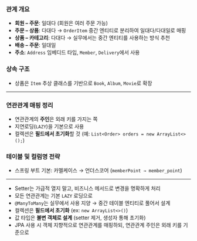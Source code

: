 ### 관계 개요
- **회원 – 주문**: 일대다 (회원은 여러 주문 가능)
- **주문 – 상품**: 다대다 → `OrderItem` 중간 엔티티로 분리하여 일대다/다대일로 매핑
- **상품 – 카테고리**: 다대다 → 실무에서는 중간 엔티티를 사용하는 방식 추천
- **배송 – 주문**: 일대일
- **주소**: `Address` 임베디드 타입, `Member`, `Delivery`에서 사용

### 상속 구조
- 상품은 `Item` 추상 클래스를 기반으로 `Book`, `Album`, `Movie`로 확장

---

### 연관관계 매핑 정리
- 연관관계의 **주인**은 외래 키를 가지는 쪽
- 지연로딩(`LAZY`)을 기본으로 사용
- 컬렉션은 **필드에서 초기화**할 것 (예: `List<Order> orders = new ArrayList<>();`)

### 테이블 및 컬럼명 전략
- 스프링 부트 기본: 카멜케이스 → 언더스코어 (`memberPoint → member_point`)

---

- Setter는 가급적 열지 말고, 비즈니스 메서드로 변경을 명확하게 처리
- 모든 연관관계는 기본 `LAZY` 로딩으로
- `@ManyToMany`는 실무에서 사용 지양 → 중간 테이블 엔티티로 풀어서 설계
- 컬렉션은 **필드에서 초기화** (ex: `new ArrayList<>()`)
- 값 타입은 **불변 객체로 설계** (setter 제거, 생성자 통해 초기화)
- JPA 사용 시 객체 지향적으로 연관관계를 매핑하되, 연관관계 주인은 외래 키를 기준으로